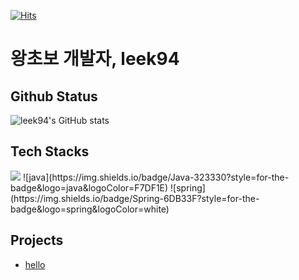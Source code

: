 [![Hits](https://hits.seeyoufarm.com/api/count/incr/badge.svg?url=https%3A%2F%2Fgithub.com%2Fleek94&count_bg=%2379C83D&title_bg=%23555555&icon=&icon_color=%23E7E7E7&title=hits&edge_flat=false)](https://hits.seeyoufarm.com)
# 왕초보 개발자, leek94


## Github Status
![leek94's GitHub stats](https://github-readme-stats.vercel.app/api?username=leek94)

## Tech Stacks
<img src="https://img.shields.io/badge/JAVA-007396?style=for-the-badge&logo=java&logoColor=white">
![java](https://img.shields.io/badge/Java-323330?style=for-the-badge&logo=java&logoColor=F7DF1E)
![spring](https://img.shields.io/badge/Spring-6DB33F?style=for-the-badge&logo=spring&logoColor=white)

## Projects
* [hello](https://github.com/angrydeveploer)
